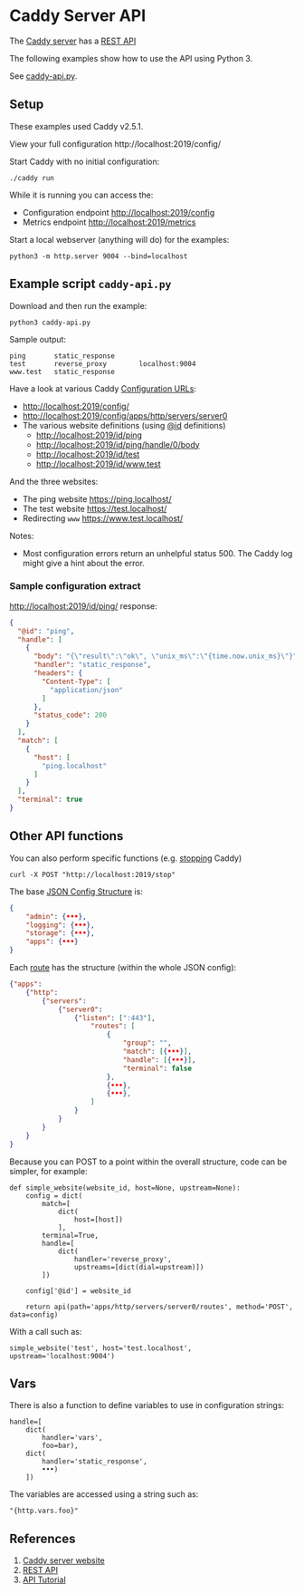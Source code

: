 # Caddy Server API
The [Caddy server](https://caddyserver.com/) has a [REST API](https://caddyserver.com/docs/quick-starts/api)

The following examples show how to use the API using Python 3.

See [caddy-api.py](https://github.com/tonyallan/python3-experiments/blob/main/caddy-server-api/caddy-api.py).


## Setup
These examples used Caddy v2.5.1.

View your full configuration
http://localhost:2019/config/

Start Caddy with no initial configuration:
```shell
./caddy run
```

While it is running you can access the:
* Configuration endpoint <http://localhost:2019/config>
* Metrics endpoint <http://localhost:2019/metrics>


Start a local webserver (anything will do) for the examples:
```shell
python3 -m http.server 9004 --bind=localhost
```


## Example script `caddy-api.py`
Download and then run the example:
```shell
python3 caddy-api.py
```

Sample output:
```
ping       static_response      
test       reverse_proxy        localhost:9004
www.test   static_response
```

Have a look at various Caddy [Configuration URLs](https://caddyserver.com/docs/api#get-configpath):
* <http://localhost:2019/config/>
* <http://localhost:2019/config/apps/http/servers/server0>
* The various website definitions (using [@id](https://caddyserver.com/docs/api#using-id-in-json) definitions)
  - <http://localhost:2019/id/ping>
  - <http://localhost:2019/id/ping/handle/0/body>
  - <http://localhost:2019/id/test>
  - <http://localhost:2019/id/www.test>

And the three websites:
* The ping website <https://ping.localhost/>
* The test website <https://test.localhost/>
* Redirecting `www` <https://www.test.localhost/>

Notes:
* Most configuration errors return an unhelpful status 500. The Caddy log might give a hint about the error.

### Sample configuration extract

<http://localhost:2019/id/ping/> response:
```json
{
  "@id": "ping",
  "handle": [
    {
      "body": "{\"result\":\"ok\", \"unix_ms\":\"{time.now.unix_ms}\"}",
      "handler": "static_response",
      "headers": {
        "Content-Type": [
          "application/json"
        ]
      },
      "status_code": 200
    }
  ],
  "match": [
    {
      "host": [
        "ping.localhost"
      ]
    }
  ],
  "terminal": true
}
```


## Other API functions
You can also perform specific functions (e.g. [stopping](https://caddyserver.com/docs/api#post-stop) Caddy)
```shell
curl -X POST "http://localhost:2019/stop"
```

The base [JSON Config Structure](https://caddyserver.com/docs/json/) is:
```json
{
    "admin": {•••},
    "logging": {•••},
    "storage": {•••},
    "apps": {•••}
}
```

Each [route](https://caddyserver.com/docs/json/apps/http/servers/routes/) has the structure (within the whole JSON config):
```json
{"apps": 
    {"http": 
        {"servers": 
            {"server0": 
                {"listen": [":443"], 
                    "routes": [
                        {
                            "group": "",
                            "match": [{•••}],
                            "handle": [{•••}],
                            "terminal": false
                        },
                        {•••},
                        {•••},
                    ]
                }
            }
        }
    }
}
```

Because you can POST to a point within the overall structure, code can be simpler, for example:
```python3
def simple_website(website_id, host=None, upstream=None):
    config = dict(
        match=[
            dict(
                host=[host])
            ],
        terminal=True,
        handle=[
            dict(
                handler='reverse_proxy',
                upstreams=[dict(dial=upstream)])
        ])

    config['@id'] = website_id

    return api(path='apps/http/servers/server0/routes', method='POST', data=config)
```

With a call such as:
```python3
simple_website('test', host='test.localhost', upstream='localhost:9004')
```


## Vars
There is also a function to define variables to use in configuration strings:
```python3
handle=[
    dict(
        handler='vars',
        foo=bar),
    dict(
        handler='static_response',
        •••)
    ])
```

The variables are accessed using a string such as:
```python3
"{http.vars.foo}"
```


## References
1. [Caddy server website](https://caddyserver.com/)
1. [REST API](https://caddyserver.com/docs/quick-starts/api)
1. [API Tutorial](https://caddyserver.com/docs/api-tutorial)